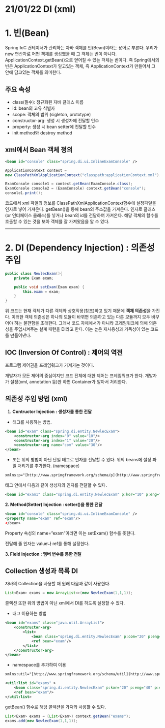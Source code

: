 # 21/01/22 DI (xml)

# 1. 빈(Bean)

Spring IoC 컨테이너가 관리하는 자바 객체를 빈(Bean)이라는 용어로 부른다. 우리가 new 연산자로 어떤 객체를 생성했을 때 그 객체는 빈이 아니다. ApplicationContext.getBean()으로 얻어질 수 있는 객체는 빈이다. 즉 Spring에서의 빈은 ApplicationContext가 알고있는 객체, 즉 ApplicationContext가 만들어서 그 안에 담고있는 객체를 의미한다.

## 주요 속성

- class(필수): 정규화된 자바 클래스 이름
- id: bean의 고유 식별자
- scope: 객체의 범위 (sigleton, prototype)
- constructor-arg: 생성 시 생성자에 전달할 인수
- property: 생성 시 bean setter에 전달할 인수
- init method와 destroy method

## xml에서 Bean 객체 정의

```xml
<bean id="console" class="spring.di.ui.InlineExamConsole" />
```

```java
ApplicationContext context =
new ClassPathXmlApplicationContext("classpath:applicationContext.xml");

ExamConsole console1 = context.getBean(ExamConsole.class);
ExamConsole console2 = (ExamConsole) context.getBean("console");
console1.print();
```

코드에서 xml 파일의 정보를 ClassPathXmlApplicationContext함수에 설정파일을 인자로 넣어 가져온다.
getBean()을 통해 bean의 주소값을 가져온다. 인자로 클래스(or 인터페이스 클래스)를 넣거나 bean의 id를 전달하여 가져온다.
해당 객체의 함수를 호출할 수 있는 것을 보아 객체를 잘 가져왔음을 알 수 있다.

---

# 2. DI (Dependency Injection) : 의존성 주입

```java
public class NewlecExam(){
	private Exam exam;

	public void setExam(Exam exam) {
		this.exam = exam;
	}
}
```

위 코드는 현재 객체가 다른 객체와 상호작용(참조)하고 있기 때문에 **객체 의존성**을 가진다.
이러한 객체 의존성은 하나의 모듈이 바뀌면 의존하고 있는 다른 모듈까지 모두 바꾸어야 하는 불편함을 초래한다. 그래서 코드 자체에서가 아니라 프레임워크에 의해 의존성을 주입시켜주는 설계 패턴을 DI라고 한다. 이는 높은 재사용성과 가독성이 있는 코드를 만들어낸다.

## IOC (Inversion Of Control) : 제어의 역전

프로그램 제어권을 프레임워크가 가져가는 것이다. 

개발자가 모든 제어의 중심이지만 코드 전체에 대한 제어는 프레임워크가 한다.
개발자가 설정(xml, annotation 등)만 하면 Container가 알아서 처리한다.

## 의존성 주입 방법 (xml)

1. **Contructor Injection : 생성자를 통한 전달**
- <constructor-arg></constructor-arg> 태그를 사용하는 방법.

```xml
<bean id="exam" class="spring.di.entity.NewlecExam">
	<constructor-arg index="0" value="10"/>
	<constructor-arg index="1" value="20"/>
	<constructor-arg name="com" value="30"/>
</bean>
```

- 또는 위의 방법이 아닌 단일 태그로 인자를 전달할 수 있다.
위의 beans에 설정 파일 처리기를 추가한다. (namespace)

```xml
xmlns:p="[http://www.springframework.org/schema/p](http://www.springframework.org/schema/p)"bean 
```

태그 안에서 다음과 같이 생성자의 인자를 전달할 수 있다.

```xml
<bean id="exam1" class="spring.di.entity.NewlecExam" p:kor="10" p:eng="20" p:com="30"/>
```

**2. Method(Setter) Injection : setter()을 통한 전달**

```xml
<bean id="console" class="spring.di.ui.InlineExamConsole" />
<property name="exam" ref="exam"/>
</bean>
```

Property 속성의 name=”exam”이라면 이는 setExam() 함수를 뜻한다.

전달해 줄 인자는 value나 ref를 통해 설정한다.

**3. Field Injection : 멤버 변수를 통한 전달**

## Collection 생성과 목록 DI

자바의 Collection을 사용할 때 원래 다음과 같이 사용한다.

```java
List<Exam> exams = new ArrayList<>(new NewlecExam(1,1,1));
```

콜렉션 또한 위의 방법이 아닌 xml에서 DI를 하도록 설정할 수 있다.

- <list>태그 이용하는 방법

```xml
<bean id="exams" class="java.util.ArrayList">
	<constructor-arg>
		<list>
			<bean class="spring.di.entity.NewlecExam" p:com="20" p:eng="40" p:kor="60"/>
			<ref bean="exam"/>
		</list>
	</constructor-arg>
</bean>
```

- namespace를 추가하여 이용

```xml
xmlns:util="[http://www.springframework.org/schema/util](http://www.springframework.org/schema/util)"
```

```xml
<util:list id="exams" >
	<bean class="spring.di.entity.NewlecExam" p:kor="20" p:eng="40" p:com="60"/>
	<ref bean="exam"/>
</util:list>
```

getBean() 함수로 해당 콜렉션을 가져와 사용할 수 있다.

```java
List<Exam> exams = (List<Exam>) context.getBean("exams");
exams.add(new NewlecExam(1,1,1));
```